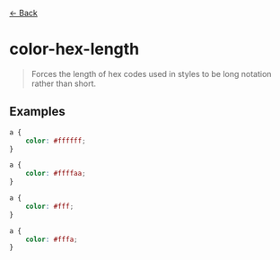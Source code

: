 [&#x2190; Back](./)
# color-hex-length

> Forces the length of hex codes used in styles to be long notation rather than short.

 

## Examples

<code-highlight>
 
<div slot="correct">

```css
a {
    color: #ffffff;
}

a {
    color: #ffffaa;
}
```

</div>

 
<div slot="incorrect">

```css
a {
    color: #fff;
}

a {
    color: #fffa;
}
```

</div>

 
</code-highlight>

